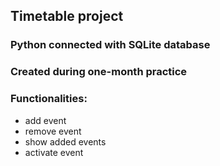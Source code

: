 ## Timetable project
### Python connected with SQLite database
### Created during one-month practice
### Functionalities:
* add event
* remove event
* show added events
* activate event